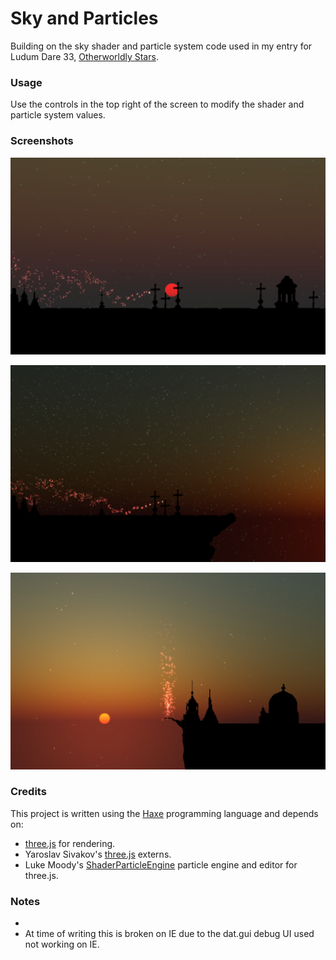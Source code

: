 # Sky and Particles

Building on the sky shader and particle system code used in my entry for Ludum Dare 33, [Otherworldly Stars](http://samcodes.itch.io/otherworldly-stars).

### Usage

Use the controls in the top right of the screen to modify the shader and particle system values.

### Screenshots

![Screenshot1](https://github.com/Tw1ddle/ludum-dare-33/blob/master/dev/screenshots/screenshot1.png?raw=true "Screenshot 1")

![Screenshot2](https://github.com/Tw1ddle/ludum-dare-33/blob/master/dev/screenshots/screenshot2.png?raw=true "Screenshot 2")

![Screenshot3](https://github.com/Tw1ddle/ludum-dare-33/blob/master/dev/screenshots/screenshot3.png?raw=true "Screenshot 3")

### Credits

This project is written using the [Haxe](http://haxe.org/) programming language and depends on:

* [three.js](https://github.com/mrdoob/three.js) for rendering.
* Yaroslav Sivakov's [three.js](http://lib.haxe.org/u/yar3333/) externs.
* Luke Moody's [ShaderParticleEngine](https://github.com/squarefeet/ShaderParticleEngine) particle engine and editor for three.js.

### Notes
* 
* At time of writing this is broken on IE due to the dat.gui debug UI used not working on IE.